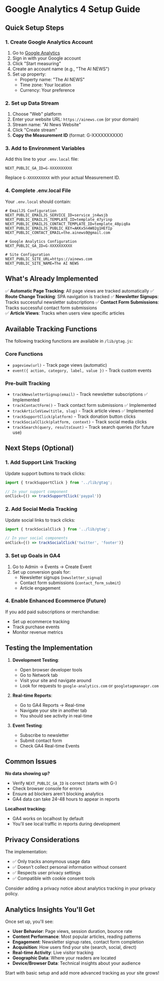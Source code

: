 # Google Analytics 4 Setup Guide

## Quick Setup Steps

### 1. Create Google Analytics Account
1. Go to [Google Analytics](https://analytics.google.com/)
2. Sign in with your Google account
3. Click "Start measuring"
4. Create an account name (e.g., "The AI NEWS")
5. Set up property:
   - Property name: "The AI NEWS"
   - Time zone: Your location
   - Currency: Your preference

### 2. Set up Data Stream
1. Choose "Web" platform
2. Enter your website URL: `https://ainews.com` (or your domain)
3. Stream name: "AI News Website"
4. Click "Create stream"
5. **Copy the Measurement ID** (format: G-XXXXXXXXXX)

### 3. Add to Environment Variables
Add this line to your `.env.local` file:
```
NEXT_PUBLIC_GA_ID=G-XXXXXXXXXX
```
Replace `G-XXXXXXXXXX` with your actual Measurement ID.

### 4. Complete .env.local File
Your `.env.local` should contain:
```
# EmailJS Configuration
NEXT_PUBLIC_EMAILJS_SERVICE_ID=service_jn4wsjb
NEXT_PUBLIC_EMAILJS_TEMPLATE_ID=template_47yrinp
NEXT_PUBLIC_EMAILJS_CONTACT_TEMPLATE_ID=template_48piq8a
NEXT_PUBLIC_EMAILJS_PUBLIC_KEY=AKKx5n4W02g1HEfIp
NEXT_PUBLIC_CONTACT_EMAIL=the.ainews0@gmail.com

# Google Analytics Configuration
NEXT_PUBLIC_GA_ID=G-XXXXXXXXXX

# Site Configuration
NEXT_PUBLIC_SITE_URL=https://ainews.com
NEXT_PUBLIC_SITE_NAME=The AI NEWS
```

## What's Already Implemented

✅ **Automatic Page Tracking**: All page views are tracked automatically
✅ **Route Change Tracking**: SPA navigation is tracked
✅ **Newsletter Signups**: Tracks successful newsletter subscriptions
✅ **Contact Form Submissions**: Tracks successful contact form submissions  
✅ **Article Views**: Tracks when users view specific articles

## Available Tracking Functions

The following tracking functions are available in `/lib/gtag.js`:

### Core Functions
- `pageview(url)` - Track page views (automatic)
- `event({ action, category, label, value })` - Track custom events

### Pre-built Tracking
- `trackNewsletterSignup(email)` - Track newsletter subscriptions ✅ Implemented
- `trackContactForm()` - Track contact form submissions ✅ Implemented  
- `trackArticleView(title, slug)` - Track article views ✅ Implemented
- `trackSupportClick(platform)` - Track donation button clicks
- `trackSocialClick(platform, context)` - Track social media clicks
- `trackSearch(query, resultsCount)` - Track search queries (for future use)

## Next Steps (Optional)

### 1. Add Support Link Tracking
Update support buttons to track clicks:
```javascript
import { trackSupportClick } from '../lib/gtag';

// In your support component
onClick={() => trackSupportClick('paypal')}
```

### 2. Add Social Media Tracking  
Update social links to track clicks:
```javascript
import { trackSocialClick } from '../lib/gtag';

// In your social components
onClick={() => trackSocialClick('twitter', 'footer')}
```

### 3. Set up Goals in GA4
1. Go to Admin → Events → Create Event
2. Set up conversion goals for:
   - Newsletter signups (`newsletter_signup`)
   - Contact form submissions (`contact_form_submit`)
   - Article engagement

### 4. Enable Enhanced Ecommerce (Future)
If you add paid subscriptions or merchandise:
- Set up ecommerce tracking
- Track purchase events
- Monitor revenue metrics

## Testing the Implementation

1. **Development Testing**:
   - Open browser developer tools
   - Go to Network tab
   - Visit your site and navigate around
   - Look for requests to `google-analytics.com` or `googletagmanager.com`

2. **Real-time Reports**:
   - Go to GA4 Reports → Real-time
   - Navigate your site in another tab
   - You should see activity in real-time

3. **Event Testing**:
   - Subscribe to newsletter
   - Submit contact form
   - Check GA4 Real-time Events

## Common Issues

**No data showing up?**
- Verify `NEXT_PUBLIC_GA_ID` is correct (starts with G-)
- Check browser console for errors
- Ensure ad blockers aren't blocking analytics
- GA4 data can take 24-48 hours to appear in reports

**Localhost tracking:**
- GA4 works on localhost by default
- You'll see local traffic in reports during development

## Privacy Considerations

The implementation:
- ✅ Only tracks anonymous usage data
- ✅ Doesn't collect personal information without consent
- ✅ Respects user privacy settings
- ✅ Compatible with cookie consent tools

Consider adding a privacy notice about analytics tracking in your privacy policy.

## Analytics Insights You'll Get

Once set up, you'll see:
- **User Behavior**: Page views, session duration, bounce rate
- **Content Performance**: Most popular articles, reading patterns
- **Engagement**: Newsletter signup rates, contact form completion
- **Acquisition**: How users find your site (search, social, direct)
- **Real-time Activity**: Live visitor tracking
- **Geographic Data**: Where your readers are located
- **Device/Browser Data**: Technical insights about your audience

Start with basic setup and add more advanced tracking as your site grows! 